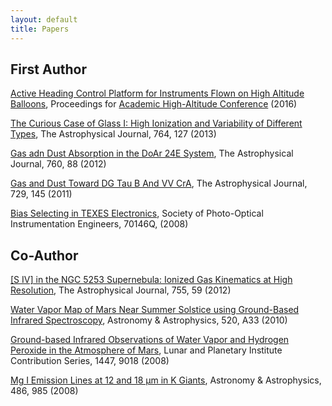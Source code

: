 ```yaml
---
layout: default
title: Papers
---
```



## First Author

<a href='http://www.physi.cz/uploads/2/0/5/6/20564332/chad.pdf'>Active Heading Control Platform for Instruments
Flown on High Altitude Balloons</a>, Proceedings for <a href='http://via.library.depaul.edu/ahac/2016/oral/23/'>Academic High-Altitude Conference</a> (2016)

<a href='http://iopscience.iop.org/article/10.1088/0004-637X/764/2/127/pdf'>The Curious Case of Glass I: High Ionization and Variability of Different Types</a>, The Astrophysical Journal, 764, 127 (2013)

<a href='http://iopscience.iop.org/article/10.1088/0004-637X/760/1/88/pdf'>Gas adn Dust Absorption in the DoAr 24E System</a>, The Astrophysical Journal, 760, 88 (2012)

<a href='http://iopscience.iop.org/article/10.1088/0004-637X/729/2/145/pdf'>Gas and Dust Toward DG Tau B And VV CrA</a>, The Astrophysical Journal, 729, 145 (2011)

<a href='https://www.spiedigitallibrary.org/conference-proceedings-of-spie/7014/1/Bias-selecting-in-TEXES-electronics/10.1117/12.789242.short?SSO=1'>Bias Selecting in TEXES Electronics</a>, Society of Photo-Optical Instrumentation Engineers, 70146Q, (2008)

## Co-Author

<a href='http://iopscience.iop.org/article/10.1088/0004-637X/755/1/59/pdf'>[S IV] in the NGC 5253 Supernebula: Ionized Gas Kinematics at High Resolution</a>, The Astrophysical Journal, 755, 59 (2012)

<a href='https://www.aanda.org/articles/aa/pdf/2010/12/aa13905-09.pdf'>Water Vapor Map of Mars Near Summer Solstice using Ground-Based Infrared Spectroscopy</a>, Astronomy & Astrophysics, 520, A33 (2010)

<a href='http://www.lpi.usra.edu/meetings/modeling2008/pdf/9018.pdf'>Ground-based Infrared Observations of Water Vapor and Hydrogen Peroxide in the Atmosphere of Mars</a>, Lunar and Planetary Institute Contribution Series, 1447, 9018 (2008)

<a href='https://www.aanda.org/articles/aa/pdf/2008/30/aa09778-08.pdf'>Mg I Emission Lines at 12 and 18 μm in K Giants</a>, Astronomy & Astrophysics, 486, 985 (2008)
